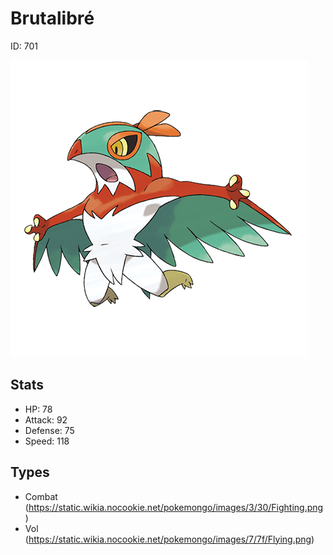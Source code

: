 # Brutalibré


ID: 701

![](https://raw.githubusercontent.com/PokeAPI/sprites/master/sprites/pokemon/other/official-artwork/701.png "Brutalibré")

## Stats


 - HP: 78
 - Attack: 92
 - Defense: 75
 - Speed: 118

## Types


 - Combat (https://static.wikia.nocookie.net/pokemongo/images/3/30/Fighting.png)
 - Vol (https://static.wikia.nocookie.net/pokemongo/images/7/7f/Flying.png)
